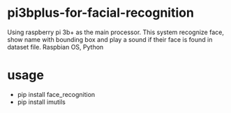 # pi3bplus-for-facial-recognition

Using raspberry pi 3b+ as the main processor. This system recognize face, show name with bounding box and play a sound if their face is found in dataset file. 
Raspbian OS, Python

# usage
- pip install face_recognition
- pip install imutils
